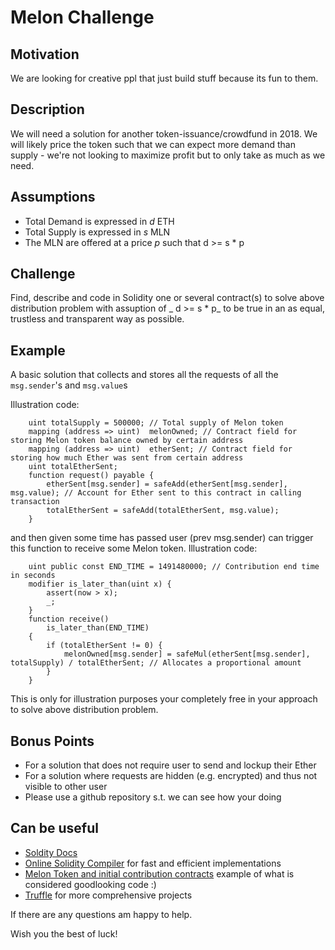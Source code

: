 # Melon Challenge

## Motivation

We are looking for creative ppl that just build stuff because its fun to them.

## Description

We will need a solution for another token-issuance/crowdfund in 2018. We will likely price the token such that we can expect more demand than supply - we're not looking to maximize profit but to only take as much as we need.

## Assumptions

- Total Demand is expressed in _d_ ETH
- Total Supply is expressed in _s_ MLN
- The MLN are offered at a price _p_ such that d >= s * p

## Challenge

Find, describe and code in Solidity one or several contract(s) to solve above distribution problem with assuption of _ d >= s * p_ to be true in an as equal, trustless and transparent way as possible.

## Example

A basic solution that collects and stores all the requests of all the `msg.sender`'s and `msg.value`s

Illustration code:
```
    uint totalSupply = 500000; // Total supply of Melon token
    mapping (address => uint)  melonOwned; // Contract field for storing Melon token balance owned by certain address
    mapping (address => uint)  etherSent; // Contract field for storing how much Ether was sent from certain address
    uint totalEtherSent;
    function request() payable {
        etherSent[msg.sender] = safeAdd(etherSent[msg.sender], msg.value); // Account for Ether sent to this contract in calling transaction
        totalEtherSent = safeAdd(totalEtherSent, msg.value);
    }
```

and then given some time has passed user (prev msg.sender) can trigger this function to receive some Melon token.
Illustration code:

```
    uint public const END_TIME = 1491480000; // Contribution end time in seconds
    modifier is_later_than(uint x) {
        assert(now > x);
        _;
    }
    function receive() 
        is_later_than(END_TIME)
    {
        if (totalEtherSent != 0) {
            melonOwned[msg.sender] = safeMul(etherSent[msg.sender], totalSupply) / totalEtherSent; // Allocates a proportional amount
        }
    }
```

This is only for illustration purposes your completely free in your approach to solve above distribution problem. 

## Bonus Points

- For a solution that does not require user to send and lockup their Ether
- For a solution where requests are hidden (e.g. encrypted) and thus not visible to other user
- Please use a github repository s.t. we can see how your doing

## Can be useful

- [Soldity Docs](http://solidity.readthedocs.io/en/latest/)
- [Online Solidity Compiler](https://ethereum.github.io/browser-solidity/#version=soljson-v0.4.10+commit.f0d539ae.js) for fast and efficient implementations
- [Melon Token and initial contribution contracts](https://github.com/melonproject/melon/) example of what is considered goodlooking code :)
- [Truffle](http://truffleframework.com/docs/getting_started/installation) for more comprehensive projects 

If there are any questions am happy to help.

Wish you the best of luck!